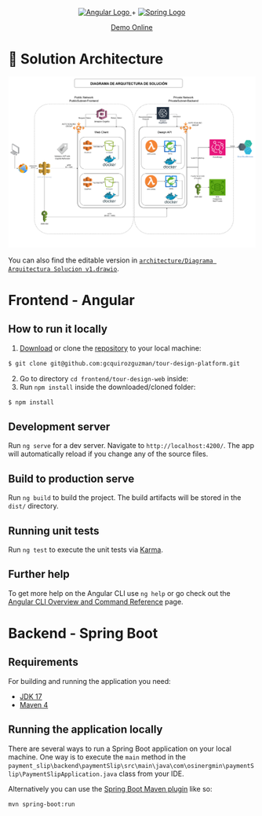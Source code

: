 <p align="center">
    <a href="https://angular.io/" target="_blank">
        <img src="https://upload.wikimedia.org/wikipedia/commons/c/cf/Angular_full_color_logo.svg" width=150 alt="Angular Logo">
    </a>
    +
    <a href="https://spring.io/projects/spring-boot" target="_blank">
        <img src="https://upload.wikimedia.org/wikipedia/commons/7/79/Spring_Boot.svg" width=130 alt="Spring Logo">
    </a>
</p>

<p align="center"><a href="https://www.google.com/" target="_blank">Demo Online</a></p>

# 🧩 Solution Architecture

<p align="center">
  <img src="./architecture/Diagrama%20Arquitectura%20Solucion%20v1.png" width="800" alt="Solution Architecture Diagram">
</p>

You can also find the editable version in [`architecture/Diagrama Arquitectura Solucion v1.drawio`](./architecture/Diagrama%20Arquitectura%20Solucion%20v1.drawio).

# Frontend - Angular

## How to run it locally

1. [Download](https://github.com/gcquirozguzman/tour-design-platform/archive/refs/heads/main.zip) or clone the [repository](https://github.com/gcquirozguzman/tour-design-platform) to your local machine:

```bash
$ git clone git@github.com:gcquirozguzman/tour-design-platform.git
```

2. Go to directory `cd frontend/tour-design-web` inside:
3. Run `npm install` inside the downloaded/cloned folder:

```bash
$ npm install
```

## Development server

Run `ng serve` for a dev server. Navigate to `http://localhost:4200/`. The app will automatically reload if you change any of the source files.

## Build to production serve

Run `ng build` to build the project. The build artifacts will be stored in the `dist/` directory.

## Running unit tests

Run `ng test` to execute the unit tests via [Karma](https://karma-runner.github.io).

## Further help

To get more help on the Angular CLI use `ng help` or go check out the [Angular CLI Overview and Command Reference](https://angular.io/cli) page.

# Backend - Spring Boot

## Requirements

For building and running the application you need:

- [JDK 17](https://www.oracle.com/java/technologies/javase/jdk17-archive-downloads.html)
- [Maven 4](https://maven.apache.org)

## Running the application locally

There are several ways to run a Spring Boot application on your local machine. One way is to execute the `main` method in the `payment_slip\backend\paymentSlip\src\main\java\com\osinergmin\paymentSlip\PaymentSlipApplication.java` class from your IDE.

Alternatively you can use the [Spring Boot Maven plugin](https://docs.spring.io/spring-boot/docs/current/reference/html/build-tool-plugins-maven-plugin.html) like so:

```shell
mvn spring-boot:run
```
